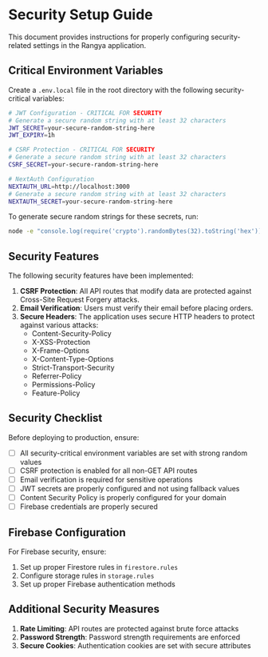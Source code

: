 # Security Setup Guide

This document provides instructions for properly configuring security-related settings in the Rangya application.

## Critical Environment Variables

Create a `.env.local` file in the root directory with the following security-critical variables:

```bash
# JWT Configuration - CRITICAL FOR SECURITY
# Generate a secure random string with at least 32 characters
JWT_SECRET=your-secure-random-string-here
JWT_EXPIRY=1h

# CSRF Protection - CRITICAL FOR SECURITY
# Generate a secure random string with at least 32 characters
CSRF_SECRET=your-secure-random-string-here

# NextAuth Configuration
NEXTAUTH_URL=http://localhost:3000
# Generate a secure random string with at least 32 characters
NEXTAUTH_SECRET=your-secure-random-string-here
```

To generate secure random strings for these secrets, run:

```bash
node -e "console.log(require('crypto').randomBytes(32).toString('hex'))"
```

## Security Features

The following security features have been implemented:

1. **CSRF Protection**: All API routes that modify data are protected against Cross-Site Request Forgery attacks.
2. **Email Verification**: Users must verify their email before placing orders.
3. **Secure Headers**: The application uses secure HTTP headers to protect against various attacks:
   - Content-Security-Policy
   - X-XSS-Protection
   - X-Frame-Options
   - X-Content-Type-Options
   - Strict-Transport-Security
   - Referrer-Policy
   - Permissions-Policy
   - Feature-Policy

## Security Checklist

Before deploying to production, ensure:

- [ ] All security-critical environment variables are set with strong random values
- [ ] CSRF protection is enabled for all non-GET API routes
- [ ] Email verification is required for sensitive operations
- [ ] JWT secrets are properly configured and not using fallback values
- [ ] Content Security Policy is properly configured for your domain
- [ ] Firebase credentials are properly secured

## Firebase Configuration

For Firebase security, ensure:

1. Set up proper Firestore rules in `firestore.rules`
2. Configure storage rules in `storage.rules`
3. Set up proper Firebase authentication methods

## Additional Security Measures

1. **Rate Limiting**: API routes are protected against brute force attacks
2. **Password Strength**: Password strength requirements are enforced
3. **Secure Cookies**: Authentication cookies are set with secure attributes 